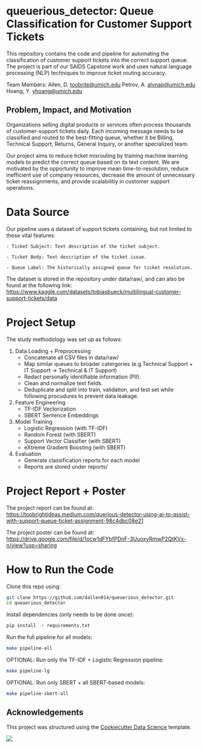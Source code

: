 # queuerious_detector: Queue Classification for Customer Support Tickets

This repository contains the code and pipeline for automating the classification of customer support tickets into the correct support queue. The project is part of our SAIDS Capstone work and uses natural language processing (NLP) techniques to improve ticket routing accuracy. 

Team Members: 
Allen, D.      toobrite@umich.edu
Petrov, A.     alynap@umich.edu
Hoang, Y.      yhoang@umich.edu

## Problem, Impact, and Motivation
Organizations selling digital products or services often process thousands of customer-support tickets daily. Each incoming message needs to be classified and routed to the best-fitting queue, whether it be Billing, Technical Support, Returns, General Inquiry, or another specialized team. 

Our project aims to reduce ticket misrouting by training machine learning models to predict the correct queue based on its text content. We are motivated by the opportunity to improve mean time-to-resolution, reduce inefficient use of company resources, decrease the amount of unnecessary ticket reassignments, and provide scalabilitiy in customer support operations. 

# Data Source
Our pipeline uses a dataset of support tickets containing, but not limited to these vital features:

    - Ticket Subject: Text description of the ticket subject.

    - Ticket Body: Text description of the ticket issue.

    - Queue Label: The historically assigned queue for ticket resolution.

The dataset is stored in the repository under data/raw/, and can also be found at the following link: https://www.kaggle.com/datasets/tobiasbueck/multilingual-customer-support-tickets/data

# Project Setup
The study methodology was set up as follows: 
1. Data Loading + Preprocessing
    - Concatenate all CSV files in data/raw/
    - Map similar queues to broader catergories (e.g Technical Support + IT Support → Technical & IT Support)
    - Redact personally identifiable information (PII).
    - Clean and normalize text fields.
    - Deduplicate and split into train, validation, and test set while following    procudures to prevent data leakage.
2. Feature Engineering
    - TF-IDF Vectorization
    - SBERT Sentence Embeddings
3. Model Training
    - Logistic Regression (with TF-IDF)
    - Random Forest (with SBERT)
    - Support Vector Classifier (with SBERT)
    - eXtreme Gradient Boosting (with SBERT)
4. Evaluation
    - Generate classification reports for each model
    - Reports are stored under reports/

# Project Report + Poster
The project report can be found at: https://toobrightideas.medium.com/querious-detector-using-ai-to-assist-with-support-queue-ticket-assignment-98c4dbc08e21

The project poster can be found at: https://drive.google.com/file/d/1ocw1dFYbfPDnF-3UuoxvRmwP2QtKVx-n/view?usp=sharing

# How to Run the Code
Clone this repo using:
```bash
git clone https://github.com/dallen014/queuerious_detector.git
cd queuerious_detector
```

Install dependencies (only needs to be done once):
```bash
pip install -r requirements.txt
```

Run the full pipeline for all models:
```bash
make pipeline-all
```

OPTIONAL: Run only the TF-IDF + Logistic Regression pipeline:
```bash
make pipeline-lg
```

OPTIONAL: Run only SBERT + all SBERT-based models:
```bash
make pipeline-sbert-all
```


## Acknowledgements

This project was structured using the [Cookiecutter Data Science](https://cookiecutter-data-science.drivendata.org/) template.

<a target="_blank" href="https://cookiecutter-data-science.drivendata.org/">
    <img src="https://img.shields.io/badge/CCDS-Project%20template-328F97?logo=cookiecutter" />
</a>